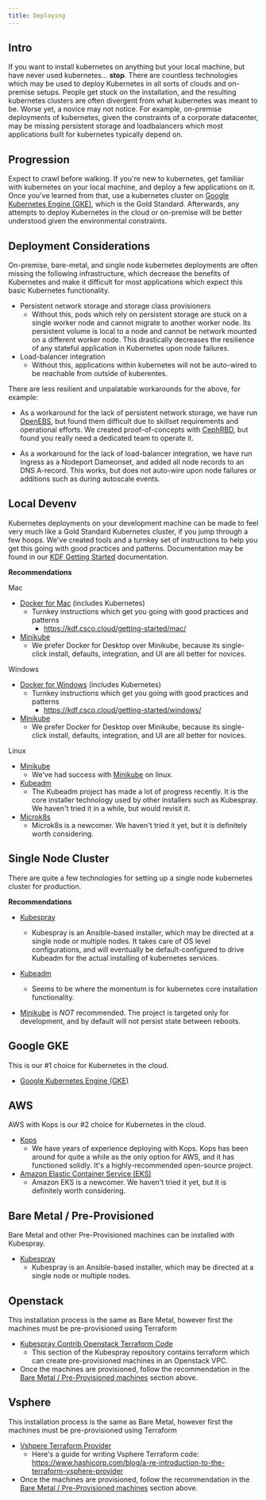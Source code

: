 ```yaml
---
title: Deploying
---
```


## Intro

If you want to install kubernetes on anything but your local machine, but have never used kubernetes... **stop**.  There
are countless technologies which may be used to deploy Kubernetes in all sorts of clouds and on-premise setups.  People
get stuck on the installation, and the resulting kubernetes clusters are often divergent from what kubernetes was meant
to be.  Worse yet, a novice may not notice.  For example, on-premise deployments of kubernetes, given the constraints of
a corporate datacenter, may be missing persistent storage and loadbalancers which most applications built for kubernetes
typically depend on.

## Progression

Expect to crawl before walking.  If you're new to kubernetes, get familiar with kubernetes on your local machine, and
deploy a few applications on it.  Once you've learned from that, use a kubernetes cluster on [Google Kubernetes Engine
(GKE)](https://cloud.google.com/kubernetes-engine/), which is the Gold Standard.  Afterwards, any attempts to deploy
Kubernetes in the cloud or on-premise will be better understood given the environmental constraints.

## Deployment Considerations

On-premise, bare-metal, and single node kubernetes deployments are often missing the following infrastructure, which
decrease the benefits of Kubernetes and make it difficult for most applications which expect this basic Kubernetes
functionality.

* Persistent network storage and storage class provisioners
  * Without this, pods which rely on persistent storage are stuck on a single worker node and cannot migrate to another
    worker node.  Its persistent volume is local to a node and cannot be network mounted on a different worker node.
    This drastically decreases the resilience of any stateful application in Kubernetes upon node failures.
* Load-balancer integration
  * Without this, applications within kubernetes will not be auto-wired to be reachable from outside of kuberentes.

There are less resilient and unpalatable workarounds for the above, for example:

* As a workaround for the lack of persistent network storage, we have run [OpenEBS](https://www.openebs.io/), but found
  them difficult due to skillset requirements and operational efforts.  We created proof-of-concepts with
  [CephRBD](https://ceph.com/), but found you really need a dedicated team to operate it.

* As a workaround for the lack of load-balancer integration, we have run Ingress as a Nodeport Dameonset, and added all
  node records to an DNS A-record.  This works, but does not auto-wire upon node failures or additions such as during
  autoscale events.


## Local Devenv

Kubernetes deployments on your development machine can be made to feel very much like a Gold Standard Kubernetes
cluster, if you jump through a few hoops.  We've created tools and a turnkey set of instructions to help you get this
going with good practices and patterns.  Documentation may be found in our [KDF Getting
Started](https://kdf.csco.cloud/getting-started) documentation.

**Recommendations**

Mac

* [Docker for Mac](https://www.docker.com/products/docker-desktop) (includes Kubernetes)
  * Turnkey instructions which get you going with good practices and patterns
    * https://kdf.csco.cloud/getting-started/mac/
* [Minikube](https://kubernetes.io/docs/setup/minikube/)
  * We prefer Docker for Desktop over Minikube, because its single-click install, defaults, integration, and UI are all
    better for novices.

Windows

* [Docker for Windows](https://www.docker.com/products/docker-desktop) (includes Kubernetes)
  * Turnkey instructions which get you going with good practices and patterns
    * https://kdf.csco.cloud/getting-started/windows/
* [Minikube](https://kubernetes.io/docs/setup/minikube/)
  * We prefer Docker for Desktop over Minikube, because its single-click install, defaults, integration, and UI are all
    better for novices.

Linux

* [Minikube](https://kubernetes.io/docs/setup/minikube/)
  * We've had success with [Minikube](https://kubernetes.io/docs/setup/minikube/) on linux.
* [Kubeadm](https://kubernetes.io/docs/setup/independent/install-kubeadm/)
  * The Kubeadm project has made a lot of progress recently.  It is the core installer technology used by other
    installers such as Kubespray.  We haven't tried it in a while, but would revisit it.
* [Microk8s](https://microk8s.io/)
  * Microk8s is a newcomer.  We haven't tried it yet, but it is definitely worth considering.


## Single Node Cluster

There are quite a few technologies for setting up a single node kubernetes cluster for production.

**Recommendations**

* [Kubespray](https://github.com/kubernetes-incubator/kubespray)
  * Kubespray is an Ansible-based installer, which may be directed at a single node or multiple nodes.  It takes care of
    OS level configurations, and will eventually be default-configured to drive Kubeadm for the actual installing of
    kubernetes services.

* [Kubeadm](https://kubernetes.io/docs/setup/independent/create-cluster-kubeadm/)
  * Seems to be where the momentum is for kubernetes core installation functionality.

* [Minikube](https://kubernetes.io/docs/setup/minikube/) is *NOT* recommended.
  The project is targeted only for development, and by default will not persist state between reboots.

## Google GKE

This is our #1 choice for Kubernetes in the cloud.

* [Google Kubernetes Engine (GKE)](https://cloud.google.com/kubernetes-engine/)


## AWS

AWS with Kops is our #2 choice for Kubernetes in the cloud.

* [Kops](https://github.com/kubernetes/kops)
  * We have years of experience deploying with Kops.  Kops has been around for quite a while as the only option for AWS,
    and it has functioned solidly.  It's a highly-recommended open-source project.
* [Amazon Elastic Container Service (EKS)](https://aws.amazon.com/eks)
  * Amazon EKS is a newcomer.  We haven't tried it yet, but it is definitely worth considering.

## Bare Metal / Pre-Provisioned

Bare Metal and other Pre-Provisioned machines can be installed with Kubespray.

* [Kubespray](https://github.com/kubernetes-incubator/kubespray)
  * Kubespray is an Ansible-based installer, which may be directed at a single node or multiple nodes.


## Openstack

This installation process is the same as Bare Metal, however first the machines must be pre-provisioned using Terraform

* [Kubespray Contrib Openstack Terraform Code](https://github.com/kubernetes-incubator/kubespray/tree/master/contrib/terraform/openstack)
  * This section of the Kubespray repository contains terraform which can create pre-provisioned machines in an Openstack VPC.
* Once the machines are provisioned, follow the recommendation in the [Bare Metal / Pre-Provisioned
  machines](#bare-metal-pre-provisioned) section above.


## Vsphere

This installation process is the same as Bare Metal, however first the machines must be pre-provisioned using Terraform

* [Vshpere Terraform Provider](https://www.terraform.io/docs/providers/vsphere/index.html)
  * Here's a guide for writing Vsphere Terraform code:
    https://www.hashicorp.com/blog/a-re-introduction-to-the-terraform-vsphere-provider
* Once the machines are provisioned, follow the recommendation in the [Bare Metal / Pre-Provisioned
  machines](#bare-metal-pre-provisioned) section above.
